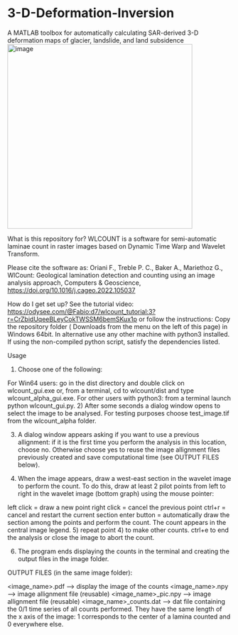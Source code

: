 # 3-D-Deformation-Inversion
A MATLAB toolbox for automatically calculating SAR-derived 3-D deformation maps of glacier, landslide, and land subsidence
<img width="416" alt="image" src="https://github.com/arvin1367/3-D-Deformation-Inversion/assets/49364261/5d3bd8bd-1613-4d0a-ad6c-36321716a209">

What is this repository for?
WLCOUNT is a software for semi-automatic laminae count in raster images based on Dynamic Time Warp and Wavelet Transform.

Please cite the software as: Oriani F., Treble P. C., Baker A., Mariethoz G., WlCount: Geological lamination detection and counting using an image analysis approach, Computers & Geoscience, https://doi.org/10.1016/j.cageo.2022.105037

How do I get set up?
See the tutorial video: https://odysee.com/@Fabio:d7/wlcount_tutorial:3?r=CrZbidUqeeBLeyCokTWSSM6bemSKux1p or follow the instructions: Copy the repository folder ( Downloads from the menu on the left of this page) in Windows 64bit. In alternative use any other machine with python3 installed. If using the non-compiled python script, satisfy the dependencies listed.

Usage
1) Choose one of the following:

For Win64 users: go in the dist directory and double click on wlcount_gui.exe or, from a terminal, cd to wlcount/dist and type wlcount_alpha_gui.exe.
For other users with python3: from a terminal launch python wlcount_gui.py.
2) After some seconds a dialog window opens to select the image to be analysed. For testing purposes choose test_image.tif from the wlcount_alpha folder.

3) A dialog window appears asking if you want to use a previous allignment: if it is the first time you perform the analysis in this location, choose no. Otherwise choose yes to reuse the image allignment files previously created and save computational time (see OUTPUT FILES below).

4) When the image appears, draw a west-east section in the wavelet image to perform the count. To do this, draw at least 2 pilot points from left to right in the wavelet image (bottom graph) using the mouse pointer:

left click = draw a new point
right click = cancel the previous point
ctrl+r = cancel and restart the current section
enter button = automatically draw the section among the points and perform the count. The count appears in the central image legend.
5) repeat point 4) to make other counts. ctrl+e to end the analysis or close the image to abort the count.

6) The program ends displaying the counts in the terminal and creating the output files in the image folder.

OUTPUT FILES (in the same image folder):

<image_name>.pdf --> display the image of the counts
<image_name>.npy --> image allignment file (reusable)
<image_name>_pic.npy --> image allignment file (reusable)
<image_name>_counts.dat --> dat file containing the 0/1 time series of all counts performed. They have the same length of the x axis of the image: 1 corresponds to the center of a lamina counted and 0 everywhere else.
